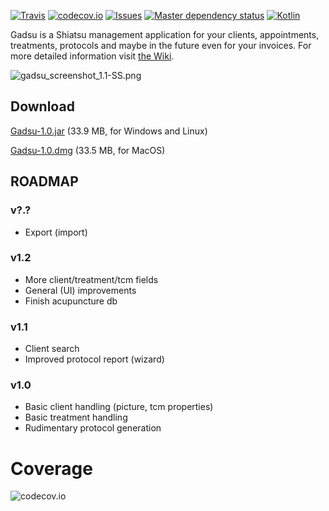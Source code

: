 
<!---
[![Travis CI Status](https://travis-ci.org/christophpickl/gadsu.svg?branch=master)](https://travis-ci.org/christophpickl/gadsu) 
[![Coverage](https://img.shields.io/codecov/c/github/christophpickl/gadsu/master.svg)](https://codecov.io/github/christophpickl/gadsu?branch=master)
-->

[![Travis](https://img.shields.io/travis/christophpickl/gadsu.svg)](https://travis-ci.org/christophpickl/gadsu)
[![codecov.io](https://codecov.io/github/christophpickl/gadsu/coverage.svg?branch=master)](https://codecov.io/github/christophpickl/gadsu?branch=master)
[![Issues](https://img.shields.io/github/issues/christophpickl/gadsu.svg)](https://github.com/christophpickl/gadsu/issues?q=is%3Aopen) 
[![Master dependency status](https://www.versioneye.com/user/projects/572880644a0faa000b782062/badge.svg?style=flat)](https://www.versioneye.com/user/projects/572880644a0faa000b782062)
[![Kotlin](https://img.shields.io/badge/kotlin-1.0.0-blue.svg)](http://kotlinlang.org)


Gadsu is a Shiatsu management application for your clients, appointments, treatments, protocols and maybe in the future even for your invoices.
For more detailed information visit [the Wiki](https://github.com/christophpickl/gadsu/wiki).

![gadsu_screenshot_1.1-SS.png](https://github.com/christophpickl/gadsu/wiki/gadsu_screenshot_1.1-SS.png "Gadsu Screenshot")


## Download

[Gadsu-1.0.jar](https://github.com/christophpickl/gadsu/releases/download/v1.0/Gadsu-1.0.jar) (33.9 MB, for Windows and Linux)

[Gadsu-1.0.dmg](https://github.com/christophpickl/gadsu/releases/download/v1.0/Gadsu-1.0.dmg) (33.5 MB, for MacOS)


##  ROADMAP

### v?.?
* Export (import)

### v1.2
* More client/treatment/tcm fields
* General (UI) improvements
* Finish acupuncture db

### v1.1
* Client search
* Improved protocol report (wizard)

### v1.0
* Basic client handling (picture, tcm properties)
* Basic treatment handling
* Rudimentary protocol generation


Coverage
============================================================
![codecov.io](`https://codecov.io/github/christophpickl/gadsu/branch.svg?branch=master`)
